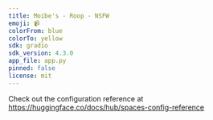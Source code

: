 ```yaml
---
title: Moibe's - Roop - NSFW
emoji: 📹
colorFrom: blue
colorTo: yellow
sdk: gradio
sdk_version: 4.3.0
app_file: app.py
pinned: false
license: mit
---
```


Check out the configuration reference at https://huggingface.co/docs/hub/spaces-config-reference
